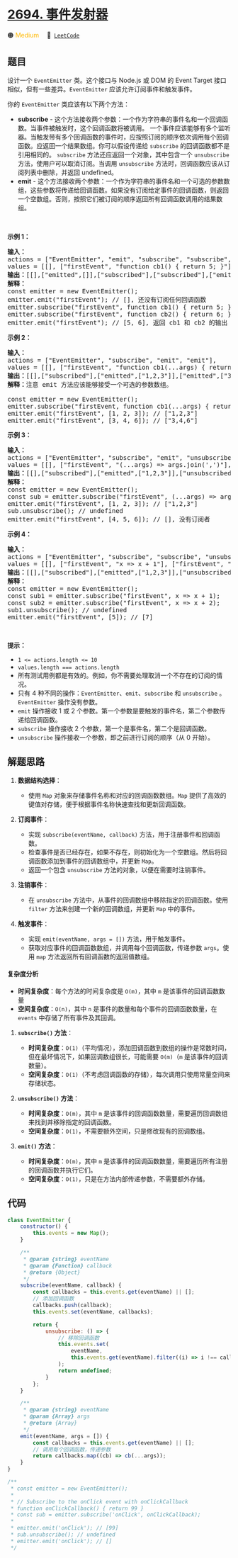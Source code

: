 # [2694. 事件发射器](https://leetcode.com/problems/event-emitter)

🟠 <font color=#ffb800>Medium</font>&emsp; 🔗&ensp;[`LeetCode`](https://leetcode.com/problems/event-emitter)

## 题目

<p>设计一个 <code>EventEmitter</code> 类。这个接口与 Node.js 或 DOM 的 Event Target 接口相似，但有一些差异。<code>EventEmitter</code> 应该允许订阅事件和触发事件。</p>

<p>你的 <code>EventEmitter</code> 类应该有以下两个方法：</p>

<ul>
	<li><strong>subscribe</strong> - 这个方法接收两个参数：一个作为字符串的事件名和一个回调函数。当事件被触发时，这个回调函数将被调用。 一个事件应该能够有多个监听器。当触发带有多个回调函数的事件时，应按照订阅的顺序依次调用每个回调函数。应返回一个结果数组。你可以假设传递给 <code>subscribe</code> 的回调函数都不是引用相同的。 <code>subscribe</code> 方法还应返回一个对象，其中包含一个 <code>unsubscribe</code> 方法，使用户可以取消订阅。当调用 <code>unsubscribe</code> 方法时，回调函数应该从订阅列表中删除，并返回 undefined。</li>
	<li><strong>emit</strong> - 这个方法接收两个参数：一个作为字符串的事件名和一个可选的参数数组，这些参数将传递给回调函数。如果没有订阅给定事件的回调函数，则返回一个空数组。否则，按照它们被订阅的顺序返回所有回调函数调用的结果数组。</li>
</ul>

<p>&nbsp;</p>

<p><strong>示例 1：</strong></p>

<pre>
<b>输入：
</b>actions = ["EventEmitter", "emit", "subscribe", "subscribe", "emit"], 
values = [[], ["firstEvent", "function cb1() { return 5; }"],  ["firstEvent", "function cb1() { return 5; }"], ["firstEvent"]]
<b>输出：</b>[[],["emitted",[]],["subscribed"],["subscribed"],["emitted",[5,6]]]
<b>解释：</b>
const emitter = new EventEmitter();
emitter.emit("firstEvent"); // [], 还没有订阅任何回调函数
emitter.subscribe("firstEvent", function cb1() { return 5; });
emitter.subscribe("firstEvent", function cb2() { return 6; });
emitter.emit("firstEvent"); // [5, 6], 返回 cb1 和 cb2 的输出
</pre>

<p><strong>示例 2：</strong></p>

<pre>
<b>输入：
</b>actions = ["EventEmitter", "subscribe", "emit", "emit"], 
values = [[], ["firstEvent", "function cb1(...args) { return args.join(','); }"], ["firstEvent", [1,2,3]], ["firstEvent", [3,4,6]]]
<b>输出：</b>[[],["subscribed"],["emitted",["1,2,3"]],["emitted",["3,4,6"]]]
<strong>解释：</strong>注意 emit 方法应该能够接受一个可选的参数数组。

const emitter = new EventEmitter();
emitter.subscribe("firstEvent, function cb1(...args) { return args.join(','); });
emitter.emit("firstEvent", [1, 2, 3]); // ["1,2,3"]
emitter.emit("firstEvent", [3, 4, 6]); // ["3,4,6"]
</pre>

<p><strong>示例 3：</strong></p>

<pre>
<b>输入：
</b>actions = ["EventEmitter", "subscribe", "emit", "unsubscribe", "emit"], 
values = [[], ["firstEvent", "(...args) =&gt; args.join(',')"], ["firstEvent", [1,2,3]], [0], ["firstEvent", [4,5,6]]]
<b>输出：</b>[[],["subscribed"],["emitted",["1,2,3"]],["unsubscribed",0],["emitted",[]]]
<b>解释：</b>
const emitter = new EventEmitter();
const sub = emitter.subscribe("firstEvent", (...args) =&gt; args.join(','));
emitter.emit("firstEvent", [1, 2, 3]); // ["1,2,3"]
sub.unsubscribe(); // undefined
emitter.emit("firstEvent", [4, 5, 6]); // [], 没有订阅者
</pre>

<p><strong>示例 4：</strong></p>

<pre>
<b>输入：
</b>actions = ["EventEmitter", "subscribe", "subscribe", "unsubscribe", "emit"], 
values = [[], ["firstEvent", "x =&gt; x + 1"], ["firstEvent", "x =&gt; x + 2"], [0], ["firstEvent", [5]]]
<b>输出：</b>[[],["subscribed"],["emitted",["1,2,3"]],["unsubscribed",0],["emitted",[7]]]
<b>解释：</b>
const emitter = new EventEmitter();
const sub1 = emitter.subscribe("firstEvent", x =&gt; x + 1);
const sub2 = emitter.subscribe("firstEvent", x =&gt; x + 2);
sub1.unsubscribe(); // undefined
emitter.emit("firstEvent", [5]); // [7]</pre>

<p>&nbsp;</p>

<p><strong>提示：</strong></p>

<ul>
	<li><code>1 &lt;= actions.length &lt;= 10</code></li>
	<li><code>values.length === actions.length</code></li>
	<li>所有测试用例都是有效的。例如，你不需要处理取消一个不存在的订阅的情况。</li>
	<li>只有 4 种不同的操作：<code>EventEmitter</code>、<code>emit</code>、<code>subscribe</code> 和 <code>unsubscribe</code>&nbsp;。 <code>EventEmitter</code> 操作没有参数。</li>
	<li><code>emit</code> 操作接收 1 或 2 个参数。第一个参数是要触发的事件名，第二个参数传递给回调函数。</li>
	<li><code>subscribe</code> 操作接收 2 个参数，第一个是事件名，第二个是回调函数。</li>
	<li><code>unsubscribe</code> 操作接收一个参数，即之前进行订阅的顺序（从 0 开始）。</li>
</ul>


## 解题思路

1. **数据结构选择**：

   - 使用 `Map` 对象来存储事件名称和对应的回调函数数组。`Map` 提供了高效的键值对存储，便于根据事件名称快速查找和更新回调函数。

2. **订阅事件**：

   - 实现 `subscribe(eventName, callback)` 方法，用于注册事件和回调函数。
   - 检查事件是否已经存在，如果不存在，则初始化为一个空数组。然后将回调函数添加到事件的回调数组中，并更新 `Map`。
   - 返回一个包含 `unsubscribe` 方法的对象，以便在需要时注销事件。

3. **注销事件**：

   - 在 `unsubscribe` 方法中，从事件的回调数组中移除指定的回调函数。使用 `filter` 方法来创建一个新的回调数组，并更新 `Map` 中的事件。

4. **触发事件**：
   - 实现 `emit(eventName, args = [])` 方法，用于触发事件。
   - 获取对应事件的回调函数数组，并调用每个回调函数，传递参数 `args`。使用 `map` 方法返回所有回调函数的返回值数组。

#### 复杂度分析

- **时间复杂度**：每个方法的时间复杂度是 `O(m)`，其中 `m` 是该事件的回调函数数量
- **空间复杂度**：`O(n)`，其中 `n` 是事件的数量和每个事件的回调函数数量，在 `events` 中存储了所有事件及其回调。

1. **`subscribe()` 方法**：

   - **时间复杂度**：`O(1)`（平均情况），添加回调函数到数组的操作是常数时间，但在最坏情况下，如果回调数组很长，可能需要 `O(m)`（`m` 是该事件的回调数量）。
   - **空间复杂度**：`O(1)`（不考虑回调函数的存储），每次调用只使用常量空间来存储状态。

2. **`unsubscribe()` 方法**：

   - **时间复杂度**：`O(m)`，其中 `m` 是该事件的回调函数数量，需要遍历回调数组来找到并移除指定的回调函数。
   - **空间复杂度**：`O(1)`，不需要额外空间，只是修改现有的回调数组。

3. **`emit()` 方法**：
   - **时间复杂度**：`O(m)`，其中 `m` 是该事件的回调函数数量，需要遍历所有注册的回调函数并执行它们。
   - **空间复杂度**：`O(1)`，只是在方法内部传递参数，不需要额外存储。

## 代码

```javascript
class EventEmitter {
	constructor() {
		this.events = new Map();
	}

	/**
	 * @param {string} eventName
	 * @param {Function} callback
	 * @return {Object}
	 */
	subscribe(eventName, callback) {
		const callbacks = this.events.get(eventName) || [];
		// 添加回调函数
		callbacks.push(callback);
		this.events.set(eventName, callbacks);

		return {
			unsubscribe: () => {
				// 移除回调函数
				this.events.set(
					eventName,
					this.events.get(eventName).filter((i) => i !== callback)
				);
				return undefined;
			}
		};
	}

	/**
	 * @param {string} eventName
	 * @param {Array} args
	 * @return {Array}
	 */
	emit(eventName, args = []) {
		const callbacks = this.events.get(eventName) || [];
		// 调用每个回调函数，传递参数
		return callbacks.map((cb) => cb(...args));
	}
}

/**
 * const emitter = new EventEmitter();
 *
 * // Subscribe to the onClick event with onClickCallback
 * function onClickCallback() { return 99 }
 * const sub = emitter.subscribe('onClick', onClickCallback);
 *
 * emitter.emit('onClick'); // [99]
 * sub.unsubscribe(); // undefined
 * emitter.emit('onClick'); // []
 */
```
